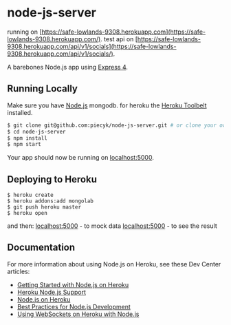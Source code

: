 # node-js-server

running on [https://safe-lowlands-9308.herokuapp.com](https://safe-lowlands-9308.herokuapp.com/).
test api on [https://safe-lowlands-9308.herokuapp.com/api/v1/socials](https://safe-lowlands-9308.herokuapp.com/api/v1/socials/).

A barebones Node.js app using [Express 4](http://expressjs.com/).


## Running Locally

Make sure you have [Node.js](http://nodejs.org/) mongodb.
for heroku the [Heroku Toolbelt](https://toolbelt.heroku.com/) installed.

```sh
$ git clone git@github.com:piecyk/node-js-server.git # or clone your own fork
$ cd node-js-server
$ npm install
$ npm start
```

Your app should now be running on [localhost:5000](http://localhost:5000/).

## Deploying to Heroku

```
$ heroku create
$ heroku addons:add mongolab
$ git push heroku master
$ heroku open
```

and then:
[localhost:5000](http://localhost:5000/mock) - to mock data
[localhost:5000](http://localhost:5000/api/v1/socials) - to see the result

## Documentation

For more information about using Node.js on Heroku, see these Dev Center articles:

- [Getting Started with Node.js on Heroku](https://devcenter.heroku.com/articles/getting-started-with-nodejs)
- [Heroku Node.js Support](https://devcenter.heroku.com/articles/nodejs-support)
- [Node.js on Heroku](https://devcenter.heroku.com/categories/nodejs)
- [Best Practices for Node.js Development](https://devcenter.heroku.com/articles/node-best-practices)
- [Using WebSockets on Heroku with Node.js](https://devcenter.heroku.com/articles/node-websockets)

